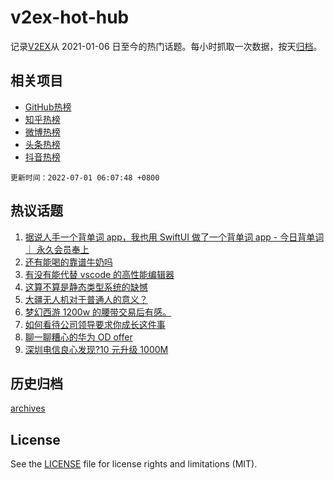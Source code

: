 # v2ex-hot-hub

 记录[V2EX](https://www.v2ex.com/)从 2021-01-06 日至今的热门话题。每小时抓取一次数据，按天[归档](archives)。
 
 ## 相关项目

- [GitHub热榜](https://github.com/lonnyzhang423/github-hot-hub)
- [知乎热榜](https://github.com/lonnyzhang423/zhihu-hot-hub)
- [微博热榜](https://github.com/lonnyzhang423/weibo-hot-hub)
- [头条热榜](https://github.com/lonnyzhang423/toutiao-hot-hub)
- [抖音热榜](https://github.com/lonnyzhang423/douyin-hot-hub)


 `更新时间：2022-07-01 06:07:48 +0800`

## 热议话题

1. [据说人手一个背单词 app，我也用 SwiftUI 做了一个背单词 app - 今日背单词 ｜ 永久会员奉上](https://www.v2ex.com/t/863238)
1. [还有能喝的靠谱牛奶吗](https://www.v2ex.com/t/863122)
1. [有没有能代替 vscode 的高性能编辑器](https://www.v2ex.com/t/863081)
1. [这算不算是静态类型系统的缺憾](https://www.v2ex.com/t/863142)
1. [大疆无人机对于普通人的意义？](https://www.v2ex.com/t/863103)
1. [梦幻西游 1200w 的腰带交易后有感。](https://www.v2ex.com/t/863111)
1. [如何看待公司领导要求你成长这件事](https://www.v2ex.com/t/863101)
1. [聊一聊糟心的华为 OD offer](https://www.v2ex.com/t/863240)
1. [深圳电信良心发现?10 元升级 1000M](https://www.v2ex.com/t/863159)

## 历史归档

[archives](archives)

## License

See the [LICENSE](LICENSE) file for license rights and limitations (MIT).
